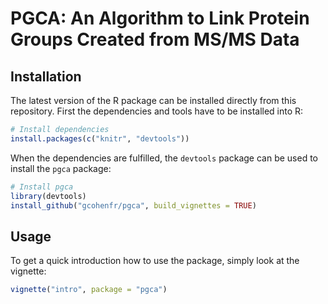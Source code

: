 # PGCA: An Algorithm to Link Protein Groups Created from MS/MS Data

## Installation
The latest version of the R package can be installed directly from this
repository. First the dependencies and tools have to be installed into R:
```r
# Install dependencies
install.packages(c("knitr", "devtools"))
```

When the dependencies are fulfilled, the `devtools` package can be used
to install the `pgca` package:
```r
# Install pgca
library(devtools)
install_github("gcohenfr/pgca", build_vignettes = TRUE)
```

## Usage
To get a quick introduction how to use the package, simply look at the
vignette:
```r
vignette("intro", package = "pgca")
```
